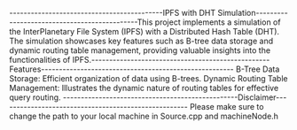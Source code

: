 -------------------------------------------IPFS with DHT Simulation---------------------------------------------This project implements a simulation of the InterPlanetary File System (IPFS) with a Distributed Hash Table (DHT). The simulation showcases key features such as B-tree data storage and dynamic routing table management, providing valuable insights into the functionalities of IPFS.--------------------------------------------------Features------------------------------------------------------ B-Tree Data Storage: Efficient organization of data using B-trees. Dynamic Routing Table Management: Illustrates the dynamic nature of routing tables for effective query routing. -------------------------------------------------Disclaimer----------------------------------------------------- Please make sure to change the path to your local machine in Source.cpp and machineNode.h

